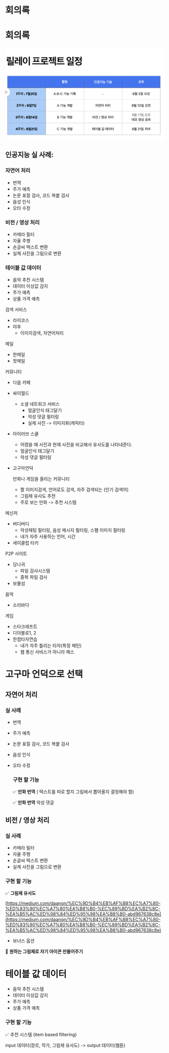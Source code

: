 # 회의록

# **회의록**

![_2020-07-31__1.40.55](images/_2020-07-31__1.40.55.png)

## **인공지능 실 사례:**

### **자연어 처리**

- 번역
- 주가 예측
- 논문 표절 검사, 코드 복붙 검사
- 음성 인식
- 오타 수정

### **비전 / 영상 처리**

- 카메라 필터
- 자율 주행
- 손글씨 텍스트 변환
- 실제 사진을 그림으로 변환

### **테이블 값 데이터**

- 음악 추천 시스템
- 데이터 이상값 감지
- 주가 예측
- 상품 가격 예측

검색 서비스

- 라이코스
- 야후
    - 이미지검색, 자연어처리

메일

- 한메일
- 핫메일

커뮤니티

- 다음 카페
- 싸이월드
    - 소셜 네트워크 서비스
        - 얼굴인식 태그달기
        - 악성 댓글 필터링
        - 실제 사진 -> 이미지화(캐릭터)
- 아이러브 스쿨
    - 어렸을 때 사진과 현재 사진을 비교해서 유사도를 나타내준다.
    - 얼굴인식 태그달기
    - 악성 댓글 필터링
- 고구마언덕

    만화나 게임을 올리는 커뮤니티

    - 짤 이미지검색, 언어로도 검색, 자주 검색되는 (인기 검색어)
    - 그림체 유사도 추천
    - 주로 보는 만화 -> 추천 시스템

메신저

- 버디버디
    - 악성채팅 필터링, 음성 메시지 필터링, 스팸 이미지 필터링
    - 내가 자주 사용하는 언어, 시간
- 세이클럽 타키

P2P 사이트

- 당나귀
    - 파일 검사시스템
    - 중복 파일 검사
- 보물섬

음악

- 소리바다

게임

- 스타크래프트
- 디아블로1, 2
- 한컴타자연습
    - 내가 자주 틀리는 타자(특정 패턴)
    - 웹 통신 서비스가 아니라 패스

# **고구마 언덕으로 선택**

## **자연어 처리**

### **실 사례**

- 번역
- 주가 예측
- 논문 표절 검사, 코드 복붙 검사
- 음성 인식
- 오타 수정

    ### **구현 할 기능**

    ✅ **만화 번역** ( 텍스트를 따로 할지 그림에서 뽑아올지 결정해야 함)

    ✅ **만화 번역** 악성 댓글

## **비전 / 영상 처리**

### **실 사례**

- 카메라 필터
- 자율 주행
- 손글씨 텍스트 변환
- 실제 사진을 그림으로 변환

### **구현 할 기능**

✅ **그림체 유사도**

[https://medium.com/daangn/%EC%9D%B4%EB%AF%B8%EC%A7%80-%ED%83%90%EC%A7%80%EA%B8%B0-%EC%89%BD%EA%B2%8C-%EA%B5%AC%ED%98%84%ED%95%98%EA%B8%B0-abd967638c8e](https://medium.com/daangn/%EC%9D%B4%EB%AF%B8%EC%A7%80-%ED%83%90%EC%A7%80%EA%B8%B0-%EC%89%BD%EA%B2%8C-%EA%B5%AC%ED%98%84%ED%95%98%EA%B8%B0-abd967638c8e)

- 보너스 옵션

🏁 **원하는 그림체로 자기 아이콘 만들어주기**

# **테이블 값 데이터**

- 음악 추천 시스템
- 데이터 이상값 감지
- 주가 예측
- 상품 가격 예측

### **구현 할 기능**

✅ 추천 시스템 (item based filtering)

input 데이터(장르, 작가, 그림체 유사도) -> output 데이터(웹툰)